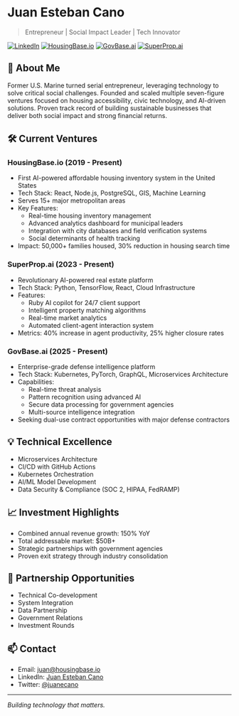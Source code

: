 # Juan Esteban Cano
> Entrepreneur | Social Impact Leader | Tech Innovator

[![LinkedIn](https://img.shields.io/badge/LinkedIn-Connect-blue)](https://www.linkedin.com/in/juanecano)
[![HousingBase.io](https://img.shields.io/badge/HousingBase.io-Affordable%20Housing%20Search-7499e6)](https://housingbase.io)
[![GovBase.ai](https://img.shields.io/badge/GovBase.ai-Defense%20AI-purple)](https://govbase.ai)
[![SuperProp.ai](https://img.shields.io/badge/SuperProp.ai-Real%20Estate%20AI-ff3798)](https://superprop.ai)

## 🚀 About Me
Former U.S. Marine turned serial entrepreneur, leveraging technology to solve critical social challenges. Founded and scaled multiple seven-figure ventures focused on housing accessibility, civic technology, and AI-driven solutions. Proven track record of building sustainable businesses that deliver both social impact and strong financial returns.

## 🛠️ Current Ventures

### HousingBase.io (2019 - Present)
- First AI-powered affordable housing inventory system in the United States
- Tech Stack: React, Node.js, PostgreSQL, GIS, Machine Learning
- Serves 15+ major metropolitan areas
- Key Features:
  - Real-time housing inventory management
  - Advanced analytics dashboard for municipal leaders
  - Integration with city databases and field verification systems
  - Social determinants of health tracking
- Impact: 50,000+ families housed, 30% reduction in housing search time

### SuperProp.ai (2023 - Present)
- Revolutionary AI-powered real estate platform
- Tech Stack: Python, TensorFlow, React, Cloud Infrastructure
- Features:
  - Ruby AI copilot for 24/7 client support
  - Intelligent property matching algorithms
  - Real-time market analytics
  - Automated client-agent interaction system
- Metrics: 40% increase in agent productivity, 25% higher closure rates

### GovBase.ai (2025 - Present)
- Enterprise-grade defense intelligence platform
- Tech Stack: Kubernetes, PyTorch, GraphQL, Microservices Architecture
- Capabilities:
  - Real-time threat analysis
  - Pattern recognition using advanced AI
  - Secure data processing for government agencies
  - Multi-source intelligence integration
- Seeking dual-use contract opportunities with major defense contractors

## 💡 Technical Excellence
- Microservices Architecture
- CI/CD with GitHub Actions
- Kubernetes Orchestration
- AI/ML Model Development
- Data Security & Compliance (SOC 2, HIPAA, FedRAMP)

## 📈 Investment Highlights
- Combined annual revenue growth: 150% YoY
- Total addressable market: $50B+
- Strategic partnerships with government agencies
- Proven exit strategy through industry consolidation

## 🤝 Partnership Opportunities
- Technical Co-development
- System Integration
- Data Partnership
- Government Relations
- Investment Rounds

## 📫 Contact
- Email: juan@housingbase.io
- LinkedIn: [Juan Esteban Cano](https://www.linkedin.com/in/juanecano)
- Twitter: [@juanecano](https://twitter.com/juanecano)

---
*Building technology that matters.*
